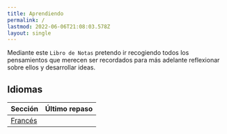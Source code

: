 ```yaml
---
title: Aprendiendo
permalink: /
lastmod: 2022-06-06T21:08:03.578Z
layout: single
---
```


Mediante este `Libro de Notas` pretendo ir recogiendo todos los pensamientos que merecen ser recordados para más adelante reflexionar sobre ellos y desarrollar ideas. 


## Idiomas

| Sección                        | Último repaso |
| ------------------------------ | ------------- |
| [Francés](frances)			 |				 |



